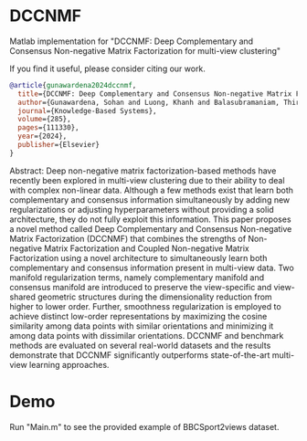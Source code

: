 # DCCNMF
Matlab implementation for "DCCNMF: Deep Complementary and Consensus Non-negative Matrix Factorization for multi-view clustering"

If you find it useful, please consider citing our work.

```bibtex
@article{gunawardena2024dccnmf,
  title={DCCNMF: Deep Complementary and Consensus Non-negative Matrix Factorization for multi-view clustering},
  author={Gunawardena, Sohan and Luong, Khanh and Balasubramaniam, Thirunavukarasu and Nayak, Richi},
  journal={Knowledge-Based Systems},
  volume={285},
  pages={111330},
  year={2024},
  publisher={Elsevier}
}
```
Abstract: Deep non-negative matrix factorization-based methods have recently been explored in multi-view clustering due to their ability to deal with complex non-linear data. Although a few methods exist that learn both complementary and consensus information simultaneously by adding new regularizations or adjusting hyperparameters without providing a solid architecture, they do not fully exploit this information. This paper proposes a novel method called Deep Complementary and Consensus Non-negative Matrix Factorization (DCCNMF) that combines the strengths of Non-negative Matrix Factorization and Coupled Non-negative Matrix Factorization using a novel architecture to simultaneously learn both complementary and consensus information present in multi-view data. Two manifold regularization terms, namely complementary manifold and consensus manifold are introduced to preserve the view-specific and view-shared geometric structures during the dimensionality reduction from higher to lower order. Further, smoothness regularization is employed to achieve distinct low-order representations by maximizing the cosine similarity among data points with similar orientations and minimizing it among data points with dissimilar orientations. DCCNMF and benchmark methods are evaluated on several real-world datasets and the results demonstrate that DCCNMF significantly outperforms state-of-the-art multi-view learning approaches.

# Demo
Run "Main.m" to see the provided example of BBCSport2views dataset.

